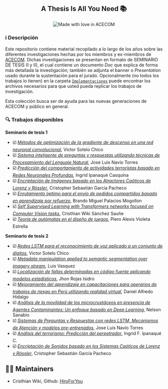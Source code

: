 <h2 align="center">
<p>A Thesis Is All You Need 📚</p>
</h2>

<p align="center"> 
<img src="https://madewithlove.now.sh/af?heart=true&colorA=%23292929&colorB=%234c66e6&template=for-the-badge&text=ACECOM" alt="Made with love in ACECOM">
</p>

### ℹ️ Descripción
Este repositorio contiene material recopilado a lo largo de los años sobre las diferentes investigaciones hechas por los miembros y ex-miembros de [ACECOM](https://www.facebook.com/acecom.uni/). Dichas investigaciones se presentan en formato de SEMINARIO DE TESIS (I y II), el cual contiene un documento *Doc* que explica de forma más detallada la investigación; también se adjunta el banner o *Presentation* usado durante la sustentación para el jurado. Opcionalmente (no todos los trabajos lo tienen) en la carpeta [`Implementaciones`](./Implementaciones) puede encontrar los archivos necesarios para que usted pueda replicar los trabajos de investigación.

Esta colección busca ser de ayuda para las nuevas generaciones de ACECOM y público en general.

### 🔍 Trabajos disponibles

 **Seminario de tesis 1**

- ☑️ [*Métodos de optimización de la gradiente de descenso en una red neuronal convolucional*](./Seminario_1/Seminario_1_VictorSotelo_Presentation.pdf), Victor Sotelo Chico 
- ☑️ [*Sistema inteligente de preguntas y respuestas utilizando técnicas de Procesamiento del Lenguaje Natural*](./Seminario_1/Seminario_1_JoseNavio_Doc.pdf), Jose Luis Navío Torres
- ☑️ [*Predicción del comportamiento de actividades terroristas basado en Redes Neuronales Profundas*](./Seminario_1/Seminario_1_IngridIpanaque_Doc.pdf), Ingrid Ipanaqué Casquina
- ☑️ [*Encriptación de Imágenes basado en los Atractores Caóticos de Lorenz y Rössler*](./Seminario_1/Seminario_1_CristopherGarcia_Doc.pdf),  Cristopher Sebastián García Pacheco
- ☑️ [*Enrutamiento  ́optimo para el envío de pedidos compartidos basado en aprendizaje por refuerzo*](./Seminario_1/Seminario_1_BrandoPalacios_Doc.pdf),  Brando Miguel Palacios Mogollon
- ☑️ [*Self Supervised Learning with Transformers networks focused on Computer Vision tasks*](./Seminario_1/Seminario_1_CristhianWiki_Doc.pdf),  Cristhian Wiki Sánchez Sauñe
- ☑️ [*Teoría de autómatas en el diseño de juegos*](./Seminario_1/Seminario_1_PieroVioleta_Doc.pdf),  Piero Alexis Violeta Estrella


 **Seminario de tesis 2**

- ☑️ [*Redes LSTM para el reconocimiento de voz aplicado a un conjunto de dígitos*](./Seminario_2/Seminario_2_VictorSotelo_Doc.pdf), Victor Sotelo Chico 
- ☑️ [*Metadata manipulation applied to semantic segmentation over imagery stream*](./Seminario_2/Seminario_2_LuisVasquez_Presentation.pdf), Luis Vasquez
- ☑️ [*Localización de fallas determinadas en código fuente aplicando modelos estadísticos*](./Seminario_2/Seminario_2_JhonRojas_Doc.pdf), Jhon Rojas Isidro
- ☑️ [*Mejoramiento del aprendizaje en capacitaciones para operarios de trabajos de riesgo en Perú utilizando realidad virtual*](./Seminario_2/Seminario_2_DanielHidalgo_Doc.pdf), Daniel Alfredo Hidalgo
- ☑️ [*Análisis de la movilidad de los microcrustáceos en presencia de Agentes Contaminantes: Un enfoque basado en Deep Learning*](./Seminario_2/Seminario_2_NelsonSanabio_Doc.pdf), Nelson Sanabio
- ☑️ [*Sistemas de Preguntas y Respuestas con redes LSTM, Mecanismos de Atención y modelos pre-entrenados*](./Seminario_2/Seminario_2_JoseNavio_Doc.pdf), Jose Luis Navío Torres
- ☑️ [*Análisis del terrorismo: Predicción del perpetrador*](./Seminario_2/Seminario_2_IngridIpanaque_Doc.pdf), Ingrid F. Ipanaqué C.
- ☑️ [*Encriptación de Sonidos basado en los Sistemas Caóticos de Lorenz y Rössler*](./Seminario_2/Seminario_2_CristopherGarcia_Doc.pdf),  Cristopher Sebastián García Pacheco


## 👨‍💻 Maintainers
* Cristhian Wiki, Github: [HiroForYou](https://github.com/HiroForYou)


